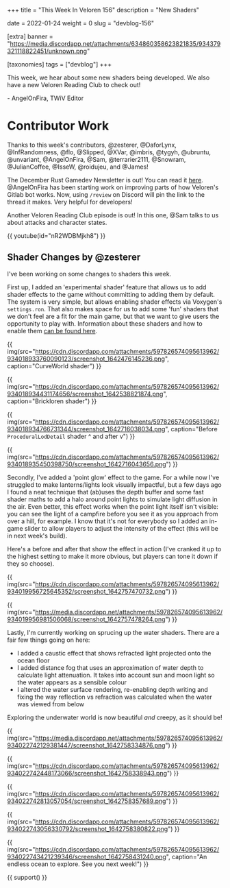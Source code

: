 +++
title = "This Week In Veloren 156"
description = "New Shaders"

date = 2022-01-24
weight = 0
slug = "devblog-156"

[extra]
banner = "https://media.discordapp.net/attachments/634860358623821835/934379321118822451/unknown.png"

[taxonomies]
tags = ["devblog"]
+++

This week, we hear about some new shaders being developed. We also have a new
Veloren Reading Club to check out!

\- AngelOnFira, TWiV Editor

# Contributor Work

Thanks to this week's contributors, @zesterer, @DaforLynx, @InfRandomness, @flo,
@Slipped, @XVar, @imbris, @tygyh, @ubruntu, @unvariant, @AngelOnFira, @Sam,
@terrarier2111, @Snowram, @JulianCoffee, @IsseW, @roidujeu, and @James!

The December Rust Gamedev Newsletter is out! You can read it
[here](https://gamedev.rs/news/029/). @AngelOnFira has been starting work on
improving parts of how Veloren's Gitlab bot works. Now, using `/review` on
Discord will pin the link to the thread it makes. Very helpful for developers!

Another Veloren Reading Club episode is out! In this one, @Sam talks to us about
attacks and character states.

{{ youtube(id="nR2WDBMjkh8") }}

## Shader Changes by @zesterer

I've been working on some changes to shaders this week.

First up, I added an 'experimental shader' feature that allows us to add shader
effects to the game without committing to adding them by default. The system is
very simple, but allows enabling shader effects via Voxygen's `settings.ron`.
That also makes space for us to add some 'fun' shaders that we don't feel are a
fit for the main game, but that we want to give users the opportunity to play
with. Information about these shaders and how to enable them [can be found
here](https://book.veloren.net/players/voxygen.html#experimental-shaders).

{{
    img(src="https://cdn.discordapp.com/attachments/597826574095613962/934018933760090123/screenshot_1642476145236.png",
    caption="CurveWorld shader")
}}

{{
    img(src="https://cdn.discordapp.com/attachments/597826574095613962/934018934431174656/screenshot_1642538821874.png",
    caption="Brickloren shader")
}}

{{
    img(src="https://cdn.discordapp.com/attachments/597826574095613962/934018934766731344/screenshot_1642716038034.png",
    caption="Before `ProceduralLodDetail` shader ^ and after v")
}}

{{
    img(src="https://cdn.discordapp.com/attachments/597826574095613962/934018935450398750/screenshot_1642716043656.png")
}}

Secondly, I've added a 'point glow' effect to the game. For a while now I've
struggled to make lanterns/lights look visually impactful, but a few days ago I
found a neat technique that (ab)uses the depth buffer and some fast shader maths
to add a halo around point lights to simulate light diffusion in the air. Even
better, this effect works when the point light itself isn't visible: you can see
the light of a campfire before you see it as you approach from over a hill, for
example. I know that it's not for everybody so I added an in-game slider to
allow players to adjust the intensity of the effect (this will be in next week's
build).

Here's a before and after that show the effect in action (I've cranked it up to
the highest setting to make it more obvious, but players can tone it down if
they so choose).

{{
    img(src="https://cdn.discordapp.com/attachments/597826574095613962/934019956725645352/screenshot_1642757470732.png")
}}

{{
    img(src="https://media.discordapp.net/attachments/597826574095613962/934019956981506068/screenshot_1642757478264.png")
}}

Lastly, I'm currently working on sprucing up the water shaders. There are a fair
few things going on here:

- I added a caustic effect that shows refracted light projected onto the ocean
  floor
- I added distance fog that uses an approximation of water depth to calculate
  light attenuation. It takes into account sun and moon light so the water
  appears as a sensible colour
- I altered the water surface rendering, re-enabling depth writing and fixing
  the way reflection vs refraction was calculated when the water was viewed from
  below

Exploring the underwater world is now beautiful *and* creepy, as it should be!

{{
    img(src="https://media.discordapp.net/attachments/597826574095613962/934022742129381447/screenshot_1642758334876.png")
}}

{{
    img(src="https://cdn.discordapp.com/attachments/597826574095613962/934022742448173066/screenshot_1642758338943.png")
}}

{{
    img(src="https://cdn.discordapp.com/attachments/597826574095613962/934022742813057054/screenshot_1642758357689.png")
}}

{{
    img(src="https://cdn.discordapp.com/attachments/597826574095613962/934022743056330792/screenshot_1642758380822.png")
}}

{{
    img(src="https://cdn.discordapp.com/attachments/597826574095613962/934022743421239346/screenshot_1642758431240.png",
    caption="An endless ocean to explore. See you next week!")
}}

{{ support() }}
